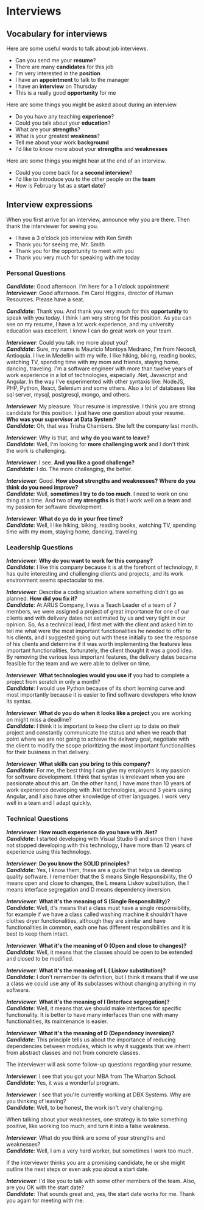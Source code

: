# Interviews

## Vocabulary for interviews

Here are some useful words to talk about job interviews.

 - Can you send me your  **resume**?
 - There are many  **candidates**  for this job
 - I'm very interested in the **position**
 - I have an  **appointment**  to talk to the manager
 - I have an  **interview**  on Thursday
 - This is a really good  **opportunity**  for me

Here are some things you might be asked about during an interview.

- Do you have any teaching  **experience**?
- Could you talk about your  **education**?
- What are your  **strengths**?
- What is your greatest  **weakness**?
- Tell me about your work  **background**
- I'd like to know more about your **strengths** and **weaknesses**

Here are some things you might hear at the end of an interview.

- Could you come back for a  **second interview**?
- I'd like to introduce you to the other people on the  **team**
- How is February 1st as a  **start date**?

## Interview expressions

When you first arrive for an interview, announce why you are there. Then thank the interviewer for seeing you.

- I have a 3 o'clock job interview with Ken Smith
- Thank you for seeing me, Mr. Smith
- Thank you for the opportunity to meet with you
- Thank you very much for speaking with me today

### Personal Questions

***Candidate***: Good afternoon. I'm here for a 1 o'clock appointment\
***Interviewer***: Good afternoon. I'm Carol Higgins, director of Human Resources. Please have a seat.

***Candidate***: Thank you. And thank you very much for this **opportunity** to speak with you today. I think I am very strong for this position. As you can see on my resume, I have a lot work experience, and my university education was excellent. I know I can do great work on your team.

***Interviewer***: Could you talk me more about you?\
***Candidate***: Sure, my name is Mauricio Montoya Medrano, I'm from Necocli, Antioquia. I live in Medellin with my wife.  I like hiking, biking, reading books, watching TV, spending time with my mom and friends, staying home, dancing, traveling. I'm a software engineer with more than twelve years of work experience in a lot of technologies, especially .Net, Javascript and Angular. In the way I've experimented with other syntaxis like: NodeJS, PHP, Python, React, Selenium and some others. Also a lot of databases like sql server, mysql, postgresql, mongo, and others.

***Interviewer***: My pleasure. Your resume is impressive. I think you are strong candidate for this position. I just have one question about your resume. **Who was your supervisor at Data System?**\
***Candidate***: Oh, that was Trisha Chambers. She left the company last month.

***Interviewer***: Why is that, and **why do you want to leave?**\
***Candidate***: Well, I'm looking for **more challenging work** and I don't think the work is challenging.

***Interviewer***: I see. **And you like a good challenge?**\
***Candidate***: I do. The more challenging, the better.

***Interviewer***: Good. **How about strengths and weaknesses?** **Where do you think do you need improve?**\
***Candidate***: Well, **sometimes I try to do too much**. I need to work on one thing at a time. And two of **my strengths** is that I work well on a team and my passion for software development.

***Interviewer***: **What do yo do in your free time?**\
***Candidate***: Well, I like hiking, biking, reading books, watching TV, spending time with my mom, staying home, dancing, traveling.

### Leadership Questions

***Interviewer***: **Why do you want to work for this company?**\
***Candidate***: I like this company because it is at the forefront of technology, it has quite interesting and challenging clients and projects, and its work environment seems spectacular to me.

***Interviewer***: Describe a coding situation where something didn't go as planned. **How did you fix it?**\
***Candidate***: At ARUS Company, I was a Teach Leader of a team of 7 members, we were assigned a project of great importance for one of our clients and with delivery dates not estimated by us and very tight in our opinion. So, As a technical lead, I first met with the client and asked him to tell me what were the most important functionalities he needed to offer to his clients, and I suggested going out with these initially to see the response of his clients and determine if it was worth implementing the features less important functionalities, fortunately, the client thought it was a good idea. By removing the various less important features, the delivery dates became feasible for the team and we were able to deliver on time.

***Interviewer***: **What technologies would  you use if** you had to complete a project from scratch in only a month?\
***Candidate***: I would use Python because of its short learning curve and most importantly because it is easier to find software developers who know its syntax.

***Interviewer***: **What do you do when it looks like a project** you are working on might miss a deadline?\
***Candidate***: I think it is important to keep the client up to date on their project and constantly communicate the status and when we reach that point where we are not going to achieve the delivery goal, negotiate with the client to modify the scope prioritizing the most important functionalities for their business in that delivery.

***Interviewer***: **What skills can you bring to this company?**\
***Candidate***: For me, the best thing I can give my employers is my passion for software development. I think that syntax is irrelevant when you are passionate about this art. On the other hand, I have more than 10 years of work experience developing with .Net technologies, around 3 years using Angular, and I also have other knowledge of other languages. I work very well in a team and I adapt quickly.

### Technical Questions

***Interviewer***: **How much experience do you have with .Net?**\
***Candidate***: I started developing with Visual Studio 6 and since then I have not stopped developing with this technology, I have more than 12 years of experience using this technology.

***Interviewer***: **Do you know the SOLID principles?**\
***Candidate***: Yes, I know them, these are a guide that helps us develop quality software. I remember that the S means Single Responsibility, the O means open and close to changes, the L means Liskov substitution, the I means interface segregation and D means dependency inversion.

***Interviewer***: **What it's the meaning of S (Single Responsibility)?**\
***Candidate***: Well, it's means that a class must have a single responsibility, for example if we have a class called washing machine it shouldn't have clothes dryer functionalities, although they are similar and have functionalities in common, each one has different responsibilities and it is best to keep them intact.

***Interviewer***: **What it's the meaning of O (Open and close to changes)?**\
***Candidate***: Well, it means that the classes should be open to be extended and closed to be modified.

***Interviewer***: **What it's the meaning of L ( Liskov substitution)?**\
***Candidate***: I don't remember its definition, but I think it means that if we use a class we could use any of its subclasses without changing anything in my software.

***Interviewer***: **What it's the meaning of I (Interface segregation)?**\
***Candidate***: Well, it means that we should make interfaces for specific functionality. It is better to have many interfaces than one with many functionalities, its maintenance is easier.

***Interviewer***: **What it's the meaning of D (Dependency inversion)?**\
***Candidate***: This principle tells us about the importance of reducing dependencies between modules, which is why it suggests that we inherit from abstract classes and not from concrete classes.

The interviewer will ask some follow-up questions regarding your resume.

***Interviewer***: I see that you got your MBA from The Wharton School.\
***Candidate***: Yes, it was a wonderful program.

***Interviewer***: I see that you're currently working at DBX Systems. Why are you thinking of leaving?\
***Candidate***: Well, to be honest, the work isn't very challenging.

When talking about your weaknesses, one strategy is to take something positive, like working too much, and turn it into a false weakness.

***Interviewer***: What do you think are some of your strengths and weaknesses?\
***Candidate***: Well, I am a very hard worker, but sometimes I work too much.

If the interviewer thinks you are a promising candidate, he or she might outline the next steps or even ask you about a start date.

***Interviewer***: I'd like you to talk with some other members of the team. Also, are you OK with the start date?\
***Candidate***: That sounds great and, yes, the start date works for me. Thank you again for meeting with me.
